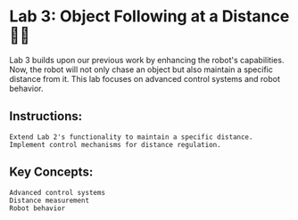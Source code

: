 # Lab 3: Object Following at a Distance 🚀📏

Lab 3 builds upon our previous work by enhancing the robot's capabilities. Now, the robot will not only chase an object but also maintain a specific distance from it. This lab focuses on advanced control systems and robot behavior.

## Instructions:

    Extend Lab 2's functionality to maintain a specific distance.
    Implement control mechanisms for distance regulation.

## Key Concepts:

    Advanced control systems
    Distance measurement
    Robot behavior